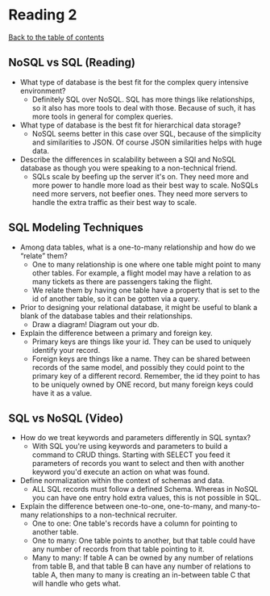 # Reading 2

[Back to the table of contents](../../README.md)

## NoSQL vs SQL (Reading)

- What type of database is the best fit for the complex query intensive environment?
  - Definitely SQL over NoSQL. SQL has more things like relationships, so it also has more tools to deal with those. Because of such, it has more tools in general for complex queries.
- What type of database is the best fit for hierarchical data storage?
  - NoSQL seems better in this case over SQL, because of the simplicity and similarities to JSON. Of course JSON similarities helps with huge data.
- Describe the differences in scalability between a SQl and NoSQL database as though you were speaking to a non-technical friend.
  - SQLs scale by beefing up the server it's on. They need more and more power to handle more load as their best way to scale. NoSQLs need more servers, not beefier ones. They need more servers to handle the extra traffic as their best way to scale.

## SQL Modeling Techniques

- Among data tables, what is a one-to-many relationship and how do we “relate” them?
  - One to many relationship is one where one table might point to many other tables. For example, a flight model may have a relation to as many tickets as there are passengers taking the flight.
  - We relate them by having one table have a property that is set to the id of another table, so it can be gotten via a query.
- Prior to designing your relational database, it might be useful to blank a blank of the database tables and their relationships.
  - Draw a diagram! Diagram out your db.
- Explain the difference between a primary and foreign key.
  - Primary keys are things like your id. They can be used to uniquely identify your record.
  - Foreign keys are things like a name. They can be shared between records of the same model, and possibly they could point to the primary key of a different record. Remember, the id they point to has to be uniquely owned by ONE record, but many foreign keys could have it as a value.

## SQL vs NoSQL (Video)

- How do we treat keywords and parameters differently in SQL syntax?
  - With SQL you're using keywords and parameters to build a command to CRUD things. Starting with SELECT you feed it parameters of records you want to select and then with another keyword you'd execute an action on what was found.
- Define normalization within the context of schemas and data.
  - ALL SQL records must follow a defined Schema. Whereas in NoSQL you can have one entry hold extra values, this is not possible in SQL.
- Explain the difference between one-to-one, one-to-many, and many-to-many relationships to a non-technical recruiter.
  - One to one: One table's records have a column for pointing to another table.
  - One to many: One table points to another, but that table could have any number of records from that table pointing to it.
  - Many to many: If table A can be owned by any number of relations from table B, and that table B can have any number of relations to table A, then many to many is creating an in-between table C that will handle who gets what.
